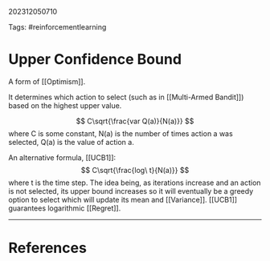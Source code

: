 202312050710

Tags: #reinforcementlearning 

# Upper Confidence Bound
A form of [[Optimism]].

It determines which action to select (such as in [[Multi-Armed Bandit]]) based on the highest upper value.

$$
C\sqrt{\frac{var Q(a)}{N(a)}}
$$
where C is some constant, N(a) is the number of times action a was selected, Q(a) is the value of action a.

An alternative formula, [[UCB1]]:
$$
C\sqrt{\frac{log\ t}{N(a)}}
$$
where t is the time step.  The idea being, as iterations increase and an action is not selected, its upper bound increases so it will eventually be a greedy option to select which will update its mean and [[Variance]].  [[UCB1]] guarantees logarithmic [[Regret]].

---
# References
